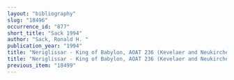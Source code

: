 ```yaml
---
layout: "bibliography"
slug: "18496"
occurrence_id: "877"
short_title: "Sack 1994"
author: "Sack, Ronald H. "
publication_year: "1994"
title: "Neriglissar - King of Babylon, AOAT 236 (Kevelaer and Neukirchen-Vluyn)"
title: "Neriglissar - King of Babylon, AOAT 236 (Kevelaer and Neukirchen-Vluyn)"
previous_item: "18499"
---
```

